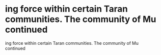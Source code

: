# ing force within certain Taran communities. The community of Mu continued

ing force within certain Taran communities. The community of Mu continued